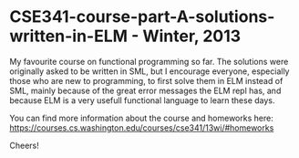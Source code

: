# CSE341-course-part-A-solutions-written-in-ELM - Winter, 2013

  My favourite course on functional programming so far. The solutions were originally asked to be written in SML, 
 but I encourage everyone, especially those who are new to programming, to first solve them in ELM instead of SML, 
 mainly because of the great error messages the ELM repl has, and because ELM is a very usefull functional language 
 to learn these days.
 
 You can find more information about the course and homeworks here: https://courses.cs.washington.edu/courses/cse341/13wi/#homeworks
 
 
 Cheers!


